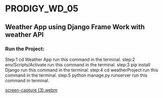 # PRODIGY_WD_05
## Weather App using Django Frame Work with weather API

### Run the Project:
Step:1 cd Weather App run this command in the terminal.<be>
step:2 env/Scripts/Activate run this command in the terminal.
step:3 pip install Django run this command in the terminal.
step:4 cd weatherProject run this command in the terminal.
step:5 python manage.py runserver run this command in terminal.

[screen-capture (3).webm](https://github.com/gaurav3590/PRODIGY_WD_05/assets/116814505/a2d8fb5f-5b7b-4763-abea-d71647cf7c43)
